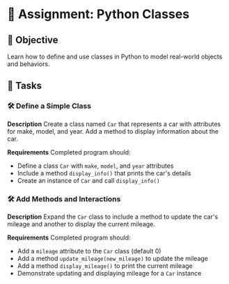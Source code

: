 # 📘 Assignment: Python Classes

## 🎯 Objective

Learn how to define and use classes in Python to model real-world objects and behaviors.

## 📝 Tasks

### 🛠️ Define a Simple Class

**Description**
Create a class named `Car` that represents a car with attributes for make, model, and year. Add a method to display information about the car.

**Requirements**
Completed program should:

- Define a class `Car` with `make`, `model`, and `year` attributes
- Include a method `display_info()` that prints the car's details
- Create an instance of `Car` and call `display_info()`


### 🛠️ Add Methods and Interactions

**Description**
Expand the `Car` class to include a method to update the car's mileage and another to display the current mileage.

**Requirements**
Completed program should:

- Add a `mileage` attribute to the `Car` class (default 0)
- Add a method `update_mileage(new_mileage)` to update the mileage
- Add a method `display_mileage()` to print the current mileage
- Demonstrate updating and displaying mileage for a `Car` instance
